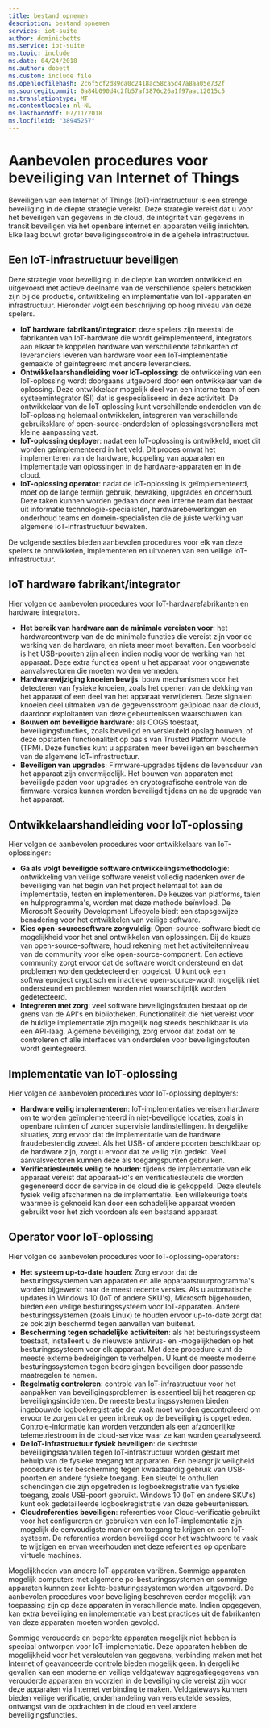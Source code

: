 ```yaml
---
title: bestand opnemen
description: bestand opnemen
services: iot-suite
author: dominicbetts
ms.service: iot-suite
ms.topic: include
ms.date: 04/24/2018
ms.author: dobett
ms.custom: include file
ms.openlocfilehash: 2c6f5cf2d89da0c2418ac58ca5d47a8aa05e732f
ms.sourcegitcommit: 0a84b090d4c2fb57af3876c26a1f97aac12015c5
ms.translationtype: MT
ms.contentlocale: nl-NL
ms.lasthandoff: 07/11/2018
ms.locfileid: "38945257"
---
```

# <a name="internet-of-things-security-best-practices"></a>Aanbevolen procedures voor beveiliging van Internet of Things

Beveiligen van een Internet of Things (IoT)-infrastructuur is een strenge beveiliging in de diepte strategie vereist. Deze strategie vereist dat u voor het beveiligen van gegevens in de cloud, de integriteit van gegevens in transit beveiligen via het openbare internet en apparaten veilig inrichten. Elke laag bouwt groter beveiligingscontrole in de algehele infrastructuur.

## <a name="secure-an-iot-infrastructure"></a>Een IoT-infrastructuur beveiligen

Deze strategie voor beveiliging in de diepte kan worden ontwikkeld en uitgevoerd met actieve deelname van de verschillende spelers betrokken zijn bij de productie, ontwikkeling en implementatie van IoT-apparaten en infrastructuur. Hieronder volgt een beschrijving op hoog niveau van deze spelers.

* **IoT hardware fabrikant/integrator**: deze spelers zijn meestal de fabrikanten van IoT-hardware die wordt geïmplementeerd, integrators aan elkaar te koppelen hardware van verschillende fabrikanten of leveranciers leveren van hardware voor een IoT-implementatie gemaakte of geïntegreerd met andere leveranciers.
* **Ontwikkelaarshandleiding voor IoT-oplossing**: de ontwikkeling van een IoT-oplossing wordt doorgaans uitgevoerd door een ontwikkelaar van de oplossing. Deze ontwikkelaar mogelijk deel van een interne team of een systeemintegrator (SI) dat is gespecialiseerd in deze activiteit. De ontwikkelaar van de IoT-oplossing kunt verschillende onderdelen van de IoT-oplossing helemaal ontwikkelen, integreren van verschillende gebruiksklare of open-source-onderdelen of oplossingsversnellers met kleine aanpassing vast.
* **IoT-oplossing deployer**: nadat een IoT-oplossing is ontwikkeld, moet dit worden geïmplementeerd in het veld. Dit proces omvat het implementeren van de hardware, koppeling van apparaten en implementatie van oplossingen in de hardware-apparaten en in de cloud.
* **IoT-oplossing operator**: nadat de IoT-oplossing is geïmplementeerd, moet op de lange termijn gebruik, bewaking, upgrades en onderhoud. Deze taken kunnen worden gedaan door een interne team dat bestaat uit informatie technologie-specialisten, hardwarebewerkingen en onderhoud teams en domein-specialisten die de juiste werking van algemene IoT-infrastructuur bewaken.

De volgende secties bieden aanbevolen procedures voor elk van deze spelers te ontwikkelen, implementeren en uitvoeren van een veilige IoT-infrastructuur.

## <a name="iot-hardware-manufacturerintegrator"></a>IoT hardware fabrikant/integrator

Hier volgen de aanbevolen procedures voor IoT-hardwarefabrikanten en hardware integrators.

* **Het bereik van hardware aan de minimale vereisten voor**: het hardwareontwerp van de de minimale functies die vereist zijn voor de werking van de hardware, en niets meer moet bevatten. Een voorbeeld is het USB-poorten zijn alleen indien nodig voor de werking van het apparaat. Deze extra functies opent u het apparaat voor ongewenste aanvalsvectoren die moeten worden vermeden.
* **Hardwarewijziging knoeien bewijs**: bouw mechanismen voor het detecteren van fysieke knoeien, zoals het openen van de dekking van het apparaat of een deel van het apparaat verwijderen. Deze signalen knoeien deel uitmaken van de gegevensstroom geüpload naar de cloud, daardoor exploitanten van deze gebeurtenissen waarschuwen kan.
* **Bouwen om beveiligde hardware**: als COGS toestaat, beveiligingsfuncties, zoals beveiligd en versleuteld opslag bouwen, of deze opstarten functionaliteit op basis van Trusted Platform Module (TPM). Deze functies kunt u apparaten meer beveiligen en beschermen van de algemene IoT-infrastructuur.
* **Beveiligen van upgrades**: Firmware-upgrades tijdens de levensduur van het apparaat zijn onvermijdelijk. Het bouwen van apparaten met beveiligde paden voor upgrades en cryptografische controle van de firmware-versies kunnen worden beveiligd tijdens en na de upgrade van het apparaat.

## <a name="iot-solution-developer"></a>Ontwikkelaarshandleiding voor IoT-oplossing

Hier volgen de aanbevolen procedures voor ontwikkelaars van IoT-oplossingen:

* **Ga als volgt beveiligde software ontwikkelingsmethodologie**: ontwikkeling van veilige software vereist volledig nadenken over de beveiliging van het begin van het project helemaal tot aan de implementatie, testen en implementeren. De keuzes van platforms, talen en hulpprogramma's, worden met deze methode beïnvloed. De Microsoft Security Development Lifecycle biedt een stapsgewijze benadering voor het ontwikkelen van veilige software.
* **Kies open-sourcesoftware zorgvuldig**: Open-source-software biedt de mogelijkheid voor het snel ontwikkelen van oplossingen. Bij de keuze van open-source-software, houd rekening met het activiteitenniveau van de community voor elke open-source-component. Een actieve community zorgt ervoor dat de software wordt ondersteund en dat problemen worden gedetecteerd en opgelost. U kunt ook een softwareproject cryptisch en inactieve open-source-wordt mogelijk niet ondersteund en problemen worden niet waarschijnlijk worden gedetecteerd.
* **Integreren met zorg**: veel software beveiligingsfouten bestaat op de grens van de API's en bibliotheken. Functionaliteit die niet vereist voor de huidige implementatie zijn mogelijk nog steeds beschikbaar is via een API-laag. Algemene beveiliging, zorg ervoor dat zodat om te controleren of alle interfaces van onderdelen voor beveiligingsfouten wordt geïntegreerd.

## <a name="iot-solution-deployer"></a>Implementatie van IoT-oplossing

Hier volgen de aanbevolen procedures voor IoT-oplossing deployers:

* **Hardware veilig implementeren**: IoT-implementaties vereisen hardware om te worden geïmplementeerd in niet-beveiligde locaties, zoals in openbare ruimten of zonder supervisie landinstellingen. In dergelijke situaties, zorg ervoor dat de implementatie van de hardware fraudebestendig zoveel. Als het USB- of andere poorten beschikbaar op de hardware zijn, zorgt u ervoor dat ze veilig zijn gedekt. Veel aanvalsvectoren kunnen deze als toegangspunten gebruiken.
* **Verificatiesleutels veilig te houden**: tijdens de implementatie van elk apparaat vereist dat apparaat-id's en verificatiesleutels die worden gegenereerd door de service in de cloud die is gekoppeld. Deze sleutels fysiek veilig afschermen na de implementatie. Een willekeurige toets waarmee is geknoeid kan door een schadelijke apparaat worden gebruikt voor het zich voordoen als een bestaand apparaat.

## <a name="iot-solution-operator"></a>Operator voor IoT-oplossing

Hier volgen de aanbevolen procedures voor IoT-oplossing-operators:

* **Het systeem up-to-date houden**: Zorg ervoor dat de besturingssystemen van apparaten en alle apparaatstuurprogramma's worden bijgewerkt naar de meest recente versies. Als u automatische updates in Windows 10 (IoT of andere SKU's), Microsoft bijgehouden, bieden een veilige besturingssysteem voor IoT-apparaten. Andere besturingssystemen (zoals Linux) te houden ervoor up-to-date zorgt dat ze ook zijn beschermd tegen aanvallen van buitenaf.
* **Bescherming tegen schadelijke activiteiten**: als het besturingssysteem toestaat, installeert u de nieuwste antivirus- en -mogelijkheden op het besturingssysteem voor elk apparaat. Met deze procedure kunt de meeste externe bedreigingen te verhelpen. U kunt de meeste moderne besturingssystemen tegen bedreigingen beveiligen door passende maatregelen te nemen.
* **Regelmatig controleren**: controle van IoT-infrastructuur voor het aanpakken van beveiligingsproblemen is essentieel bij het reageren op beveiligingsincidenten. De meeste besturingssystemen bieden ingebouwde logboekregistratie die vaak moet worden gecontroleerd om ervoor te zorgen dat er geen inbreuk op de beveiliging is opgetreden. Controle-informatie kan worden verzonden als een afzonderlijke telemetriestroom in de cloud-service waar ze kan worden geanalyseerd.
* **De IoT-infrastructuur fysiek beveiligen**: de slechtste beveiligingsaanvallen tegen IoT-infrastructuur worden gestart met behulp van de fysieke toegang tot apparaten. Een belangrijk veiligheid procedure is ter bescherming tegen kwaadaardig gebruik van USB-poorten en andere fysieke toegang. Een sleutel te onthullen schendingen die zijn opgetreden is logboekregistratie van fysieke toegang, zoals USB-poort gebruikt. Windows 10 (IoT en andere SKU's) kunt ook gedetailleerde logboekregistratie van deze gebeurtenissen.
* **Cloudreferenties beveiligen**: referenties voor Cloud-verificatie gebruikt voor het configureren en gebruiken van een IoT-implementatie zijn mogelijk de eenvoudigste manier om toegang te krijgen en een IoT-systeem. De referenties worden beveiligd door het wachtwoord te vaak te wijzigen en ervan weerhouden met deze referenties op openbare virtuele machines.

Mogelijkheden van andere IoT-apparaten variëren. Sommige apparaten mogelijk computers met algemene pc-besturingssystemen en sommige apparaten kunnen zeer lichte-besturingssystemen worden uitgevoerd. De aanbevolen procedures voor beveiliging beschreven eerder mogelijk van toepassing zijn op deze apparaten in verschillende mate. Indien opgegeven, kan extra beveiliging en implementatie van best practices uit de fabrikanten van deze apparaten moeten worden gevolgd.

Sommige verouderde en beperkte apparaten mogelijk niet hebben is speciaal ontworpen voor IoT-implementatie. Deze apparaten hebben de mogelijkheid voor het versleutelen van gegevens, verbinding maken met het Internet of geavanceerde controle bieden mogelijk geen. In dergelijke gevallen kan een moderne en veilige veldgateway aggregatiegegevens van verouderde apparaten en voorzien in de beveiliging die vereist zijn voor deze apparaten via Internet verbinding te maken. Veldgateways kunnen bieden veilige verificatie, onderhandeling van versleutelde sessies, ontvangst van de opdrachten in de cloud en veel andere beveiligingsfuncties.